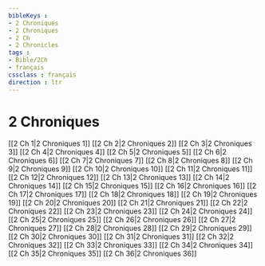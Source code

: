 ```yaml
---
bibleKeys : 
- 2 Chroniques
- 2 Chroniques
- 2 Ch
- 2 Chronicles
tags : 
- Bible/2Ch
- français
cssclass : français
direction : ltr
---
```


# 2 Chroniques

[[2 Ch 1|2 Chroniques 1]]
[[2 Ch 2|2 Chroniques 2]]
[[2 Ch 3|2 Chroniques 3]]
[[2 Ch 4|2 Chroniques 4]]
[[2 Ch 5|2 Chroniques 5]]
[[2 Ch 6|2 Chroniques 6]]
[[2 Ch 7|2 Chroniques 7]]
[[2 Ch 8|2 Chroniques 8]]
[[2 Ch 9|2 Chroniques 9]]
[[2 Ch 10|2 Chroniques 10]]
[[2 Ch 11|2 Chroniques 11]]
[[2 Ch 12|2 Chroniques 12]]
[[2 Ch 13|2 Chroniques 13]]
[[2 Ch 14|2 Chroniques 14]]
[[2 Ch 15|2 Chroniques 15]]
[[2 Ch 16|2 Chroniques 16]]
[[2 Ch 17|2 Chroniques 17]]
[[2 Ch 18|2 Chroniques 18]]
[[2 Ch 19|2 Chroniques 19]]
[[2 Ch 20|2 Chroniques 20]]
[[2 Ch 21|2 Chroniques 21]]
[[2 Ch 22|2 Chroniques 22]]
[[2 Ch 23|2 Chroniques 23]]
[[2 Ch 24|2 Chroniques 24]]
[[2 Ch 25|2 Chroniques 25]]
[[2 Ch 26|2 Chroniques 26]]
[[2 Ch 27|2 Chroniques 27]]
[[2 Ch 28|2 Chroniques 28]]
[[2 Ch 29|2 Chroniques 29]]
[[2 Ch 30|2 Chroniques 30]]
[[2 Ch 31|2 Chroniques 31]]
[[2 Ch 32|2 Chroniques 32]]
[[2 Ch 33|2 Chroniques 33]]
[[2 Ch 34|2 Chroniques 34]]
[[2 Ch 35|2 Chroniques 35]]
[[2 Ch 36|2 Chroniques 36]]
